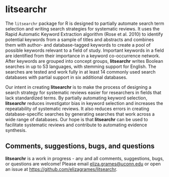 litsearchr
==========

The ``litsearchr`` package for R is designed to partially automate search term selection and writing search strategies for systematic reviews. It uses the Rapid Automatic Keyword Extraction algorithm (Rose et al. 2010) to identify potential keywords from a sample of titles and abstracts and combines them with author- and database-tagged keywords to create a pool of possible keywords relevant to a field of study. Important keywords in a field are identified from their importance in a keyword co-occurrence network. After keywords are grouped into concept groups, **litsearchr** writes Boolean searches in up to 53 languages, with stemming support for English. The searches are tested and work fully in at least 14 commonly used search databases with partial support in six additional databases.

Our intent in creating **litsearchr** is to make the process of designing a search strategy for systematic reviews easier for researchers in fields that lack standardized terms. By partially automating keyword selection, **litsearchr** reduces investigator bias in keyword selection and increases the repeatability of systematic reviews. It also reduces errors in creating database-specific searches by generating searches that work across a wide range of databases. Our hope is that **litsearchr** can be used to facilitate systematic reviews and contribute to automating evidence synthesis.

Comments, suggestions, bugs, and questions
------------------------------------------

**litsearchr** is a work in progress - any and all comments, suggestions, bugs, or questions are welcome! Please email eliza.grames@uconn.edu or open an issue at <https://github.com/elizagrames/litsearchr>.
